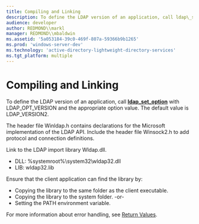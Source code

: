 ```yaml
---
title: Compiling and Linking
description: To define the LDAP version of an application, call ldap\_set\_option with LDAP\_OPT\_VERSION and the appropriate option value. The default value is LDAP\_VERSION2.
audience: developer
author: REDMOND\\markl
manager: REDMOND\\mbaldwin
ms.assetid: '5a053184-39c0-469f-807a-59366b9b1265'
ms.prod: 'windows-server-dev'
ms.technology: 'active-directory-lightweight-directory-services'
ms.tgt_platform: multiple
---
```


# Compiling and Linking

To define the LDAP version of an application, call [**ldap\_set\_option**](ldap-set-option.md) with LDAP\_OPT\_VERSION and the appropriate option value. The default value is LDAP\_VERSION2.

The header file Winldap.h contains declarations for the Microsoft implementation of the LDAP API. Include the header file Winsock2.h to add protocol and connection definitions.

Link to the LDAP import library Wldap.dll.

-   DLL: %systemroot%\\system32\\wldap32.dll
-   LIB: wldap32.lib

Ensure that the client application can find the library by:

-   Copying the library to the same folder as the client executable.
-   Copying the library to the system folder. -or-
-   Setting the PATH environment variable.

For more information about error handling, see [Return Values](return-values.md).

 

 




